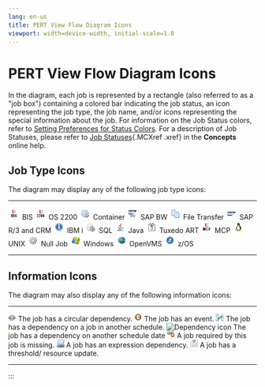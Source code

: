 ```yaml
---
lang: en-us
title: PERT View Flow Diagram Icons
viewport: width=device-width, initial-scale=1.0
---
```


#  PERT View Flow Diagram Icons

In the diagram, each job is represented by a rectangle (also referred to
as a \"job box\") containing a colored bar indicating the job status, an
icon representing the job type, the job name, and/or icons representing
the special information about the job. For information on the Job Status
colors, refer to [Setting Preferences for Status Colors](Preferences-for-Status-Colors.md). For a description of
Job Statuses, please refer to [Job Statuses](../../Concepts/Schedule-and-Job-Status-Descriptions.md#Job){.MCXref
.xref} in the **Concepts** online help.

## Job Type Icons

The diagram may display any of the following job type icons:

  ----------------------------------------------------------------------------------------------------------- --------------- ----------------------------------------------------------------------------------------------- -----------------
  ![BIS Job icon](../../../Resources/Images/EM/jobicon_bis.png "BIS Job icon")                                BIS             ![OS 2200 Job icon](../../../Resources/Images/EM/jobicon_os2200.png "OS 2200 Job icon")         OS 2200
  ![Container Job icon](../../../Resources/Images/EM/jobicon_container.png "Container Job icon")              Container       ![SAP BW Job icon](../../../Resources/Images/EM/jobicon_sapbw.png "SAP BW Job icon")            SAP BW
  ![File Transfer Job icon](../../../Resources/Images/EM/jobicon_filetransfer.png "File Transfer Job icon")   File Transfer   ![SAP Job icon](../../../Resources/Images/EM/jobicon_sap.png "SAP Job icon")                    SAP R/3 and CRM
  ![IBM i Job icon](../../../Resources/Images/EM/jobicon_iseries.png "IBM i Job icon")                        IBM i           ![SQL Job icon](../../../Resources/Images/EM/jobicon_sql.png "SQL Job icon")                    SQL
  ![Java Job icon](../../../Resources/Images/EM/jobicon_java.png "Java Job icon")                             Java            ![Tuxedo ART Job icon](../../../Resources/Images/EM/jobicon_tuxedo.png "Tuxedo ART Job icon")   Tuxedo ART
  ![MCP Job icon](../../../Resources/Images/EM/jobicon_mcp.png "MCP Job icon")                                MCP             ![UNIX Job icon](../../../Resources/Images/EM/jobicon_unix.png "UNIX Job icon")                 UNIX
  ![Null Job icon](../../../Resources/Images/EM/jobicon_null.png "Null Job icon")                             Null Job        ![Windows Job icon](../../../Resources/Images/EM/jobicon_windows.png "Windows Job icon")        Windows
  ![OpenVMS Job icon](../../../Resources/Images/EM/jobicon_openvms.png "OpenVMS Job icon")                    OpenVMS         ![z/OS Job icon](../../../Resources/Images/EM/jobicon_zOS.png "z/OS Job icon")                  z/OS
  ----------------------------------------------------------------------------------------------------------- --------------- ----------------------------------------------------------------------------------------------- -----------------

## Information Icons

The diagram may also display any of the following information icons:

  ------------------------------------------------------------------------------------------------------- --------------------------------------------------------
  ![Circular Dependency icon](../../../Resources/Images/EM/cir_dep.png "Circular Dependency icon")        The job has a circular dependency.
  ![Event icon](../../../Resources/Images/EM/event.png "Event icon")                                      The job has an event.
  ![Dependency icon](../../../Resources/Images/EM/dep_icon.png "Dependency icon")                         The job has a dependency on a job in another schedule.
  ![Dependency icon](../../../Resources/Images/EM/dep_icon2.png "Dependency icon")                        The job has a dependency on another schedule date
  ![Dependency icon](../../../Resources/Images/EM/dep_icon3.png "Dependency icon")                        A job required by this job is missing.
  ![Expression Dependency icon](../../../Resources/Images/EM/expr_dep.png "Expression Dependency icon")   A job has an expression dependency.
  ![Threshold Update icon](../../../Resources/Images/EM/EMinsertthreshold.png "Threshold Update icon")    A job has a threshold/ resource update.
  ------------------------------------------------------------------------------------------------------- --------------------------------------------------------
:::

 

